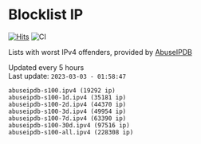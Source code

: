 # Blocklist IP

[![Hits](https://hits.seeyoufarm.com/api/count/incr/badge.svg?url=https%3A%2F%2Fgithub.com%2Fborestad%2Fblocklist-ip%2F&count_bg=%2379C83D&title_bg=%23555555&icon=&icon_color=%23E7E7E7&title=hits&edge_flat=false)](https://hits.seeyoufarm.com)  ![CI](https://img.shields.io/github/workflow/status/borestad/blocklist-ip/CI?style=flat-square)

Lists with worst IPv4 offenders, provided by [AbuseIPDB](https://www.abuseipdb.com/)

<!-- FOOTER-PLACEHOLDER -->
Updated every 5 hours<br>
Last update: `2023-03-03 - 01:58:47`
```
abuseipdb-s100.ipv4 (19292 ip)
abuseipdb-s100-1d.ipv4 (35181 ip)
abuseipdb-s100-2d.ipv4 (44370 ip)
abuseipdb-s100-3d.ipv4 (49954 ip)
abuseipdb-s100-7d.ipv4 (63390 ip)
abuseipdb-s100-30d.ipv4 (97516 ip)
abuseipdb-s100-all.ipv4 (228308 ip)
```
